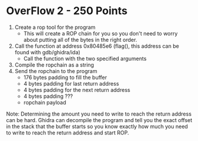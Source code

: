 # OverFlow 2 - 250 Points

1. Create a rop tool for the program
   * This will create a ROP chain for you so you don't need to worry about putting all of the bytes in the right order.
2. Call the function at address 0x80485e6 (flag(), this address can be found with gdb/ghidra/ida)
   * Call the function with the two specified arguments
3. Compile the ropchain as a string
4. Send the ropchain to the program
   * 176 bytes padding to fill the buffer
   * 4 bytes padding for last return address
   * 4 bytes padding for the next return address
   * 4 bytes padding ???
   * ropchain payload
 
Note: Determining the amount you need to write to reach the return address can be hard.
Ghidra can decompile the program and tell you the exact offset in the stack that the buffer starts
so you know exactly how much you need to write to reach the return address and start ROP.